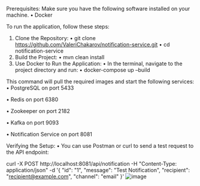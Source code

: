 Prerequisites: 
Make sure you have the following software installed on your machine. 
•	Docker

To run the application, follow these steps:
1.	Clone the Repository:
•	git clone https://github.com/ValeriChakarov/notification-service.git
•	cd notification-service
2.	Build the Project:
•	mvn clean install
3. Use Docker to Run the Application:
•	In the terminal, navigate to the project directory and run:
•	docker-compose up –build	

This command will pull the required images and start the following services:
•	PostgreSQL on port 5433

•	Redis on port 6380

•	Zookeeper on port 2182

•	Kafka on port 9093

•	Notification Service on port 8081

Verifying the Setup:
•	You can use Postman or curl to send a test request to the API endpoint:

curl -X POST http://localhost:8081/api/notification -H "Content-Type: application/json" -d '{
"id": "1",
 "message": "Test Notification", 
"recipient": "recipient@example.com", 
"channel": "email"
}'
![image](https://github.com/user-attachments/assets/c85f5692-d08d-4771-9bb2-078d02894e8e)
